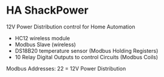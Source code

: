 # HA ShackPower
12V Power Distribution control for Home Automation  

* HC12 wireless module
* Modbus Slave (wireless)
* DS18B20 temperature sensor (Modbus Holding Registers)
* 10 Relay Digital Outputs to control Circuits (Modbus Coils)

Modbus Addresses:
22 = 12V Power Distribution

